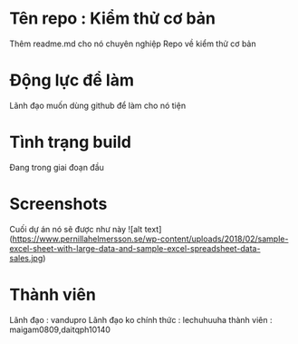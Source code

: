# Tên repo : Kiểm thử cơ bản
Thêm readme.md cho nó chuyên nghiệp
Repo về kiểm thử cơ bản
# Động lực để làm
Lãnh đạo muốn dùng github để làm cho nó tiện
# Tình trạng build
Đang trong giai đoạn đầu 
# Screenshots
Cuối dự án nó sẽ được như này
![alt text] (https://www.pernillahelmersson.se/wp-content/uploads/2018/02/sample-excel-sheet-with-large-data-and-sample-excel-spreadsheet-data-sales.jpg)
# Thành viên
Lãnh đạo : vandupro
Lãnh đạo ko chính thức : lechuhuuha
thành viên : maigam0809,daitqph10140
